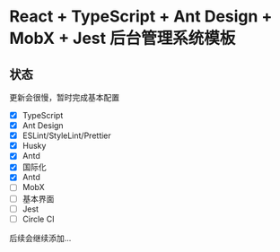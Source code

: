 # React + TypeScript + Ant Design + MobX + Jest 后台管理系统模板

## 状态

更新会很慢，暂时完成基本配置

- [x] TypeScript
- [x] Ant Design
- [x] ESLint/StyleLint/Prettier
- [x] Husky
- [x] Antd
- [x] 国际化
- [x] Antd
- [ ] MobX
- [ ] 基本界面
- [ ] Jest
- [ ] Circle CI

后续会继续添加...
